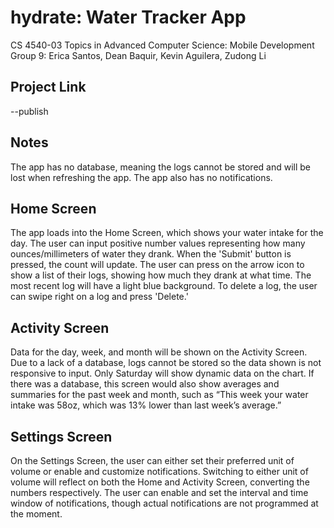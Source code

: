 # hydrate: Water Tracker App

CS 4540-03 Topics in Advanced Computer Science: Mobile Development\
Group 9: Erica Santos, Dean Baquir, Kevin Aguilera, Zudong Li

## Project Link
--publish

## Notes
The app has no database, meaning the logs cannot be stored and will be lost when refreshing the app. The app also has no notifications.

## Home Screen
The app loads into the Home Screen, which shows your water intake for the day. The user can input positive number values representing how many ounces/millimeters of water they drank. When the 'Submit' button is pressed, the count will update. The user can press on the arrow icon to show a list of their logs, showing how much they drank at what time. The most recent log will have a light blue background. To delete a log, the user can swipe right on a log and press 'Delete.'

## Activity Screen
Data for the day, week, and month will be shown on the Activity Screen. Due to a lack of a database, logs cannot be stored so the data shown is not responsive to input. Only Saturday will show dynamic data on the chart. If there was a database, this screen would also show averages and summaries for the past week and month, such as “This week your water intake was 58oz, which was 13% lower than last week’s average.”

## Settings Screen
On the Settings Screen, the user can either set their preferred unit of volume or enable and customize notifications. Switching to either unit of volume will reflect on both the Home and Activity Screen, converting the numbers respectively. The user can enable and set the interval and time window of notifications, though actual notifications are not programmed at the moment.
